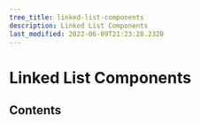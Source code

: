 ```yaml
---
tree_title: linked-list-components
description: Linked List Components
last_modified: 2022-06-09T21:23:28.2328
---
```


# Linked List Components

## Contents
